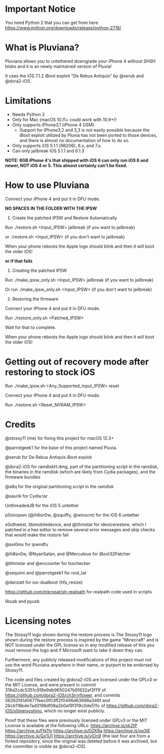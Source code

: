 Important Notice
================

You need Python 2 that you can get from here https://www.python.org/downloads/release/python-2718/ 


What is Pluviana?
===============
Pluviana allows you to untethered downgrade your iPhone 4 without SHSH blobs and it is an newly maintained version of Pluvia!

It uses the iOS 7.1.2 iBoot exploit "De Rebus Antiquis" by @xerub and @dora2-iOS.

Limitations
===========
* Needs Python 2
* Only for Mac (macOS 10.11+ could work with 10.9+)!
* Only supports iPhone3,1 (iPhone 4 GSM).
  - Support for iPhone3,2 and 3,3 is not easily possible because the iBoot exploit utilized by Pluvia has not been ported to those devices, and there is almost no documentation of how to do so.
* Only supports iOS 5.1.1 (9B206), 6.x, and 7.x.
* Can only jailbreak iOS 5.1.1 and 6.1.3

**NOTE: 8GB iPhone 4's that shipped with iOS 6 can only run iOS 6 and newer, NOT iOS 4 or 5. This almost certainly can't be fixed.**

How to use Pluviana
=================
Connect your iPhone 4 and put it in DFU mode.

**NO SPACES IN THE FOLDER WITH THE IPSW**

1) Create the patched IPSW and Restore Automatically

Run ./restore.sh <Input_IPSW> jailbreak (if you want to jailbreak)

or ./restore.sh <Input_IPSW> (if you don't want to jailbreak) 

When your phone reboots the Apple logo should blink and then it will boot the older iOS!

**or if that fails**

1) Creating the patched IPSW

Run ./make_ipsw_only.sh <Input_IPSW> jailbreak (if you want to jailbreak)

Or run ./make_ipsw_only.sh <Input_IPSW> (if you don't want to jailbreak)

2) Restoring the firmware

Connect your iPhone 4 and put it in DFU mode.

Run ./restore_only.sh <Patched_IPSW>

Wait for that to complete.

When your phone reboots the Apple logo should blink and then it will boot the older iOS!


Getting out of recovery mode after restoring to stock iOS
=========================================================
Run ./make_ipsw.sh <Any_Supported_Input_IPSW> reset

Connect your iPhone 4 and put it in DFU mode.

Run ./restore.sh <Reset_NVRAM_IPSW>

Credits
=======
@stossy11 (me) for fixing this project for macOS 12.3+

@parrotgeek1 for the base of this project named Pluvia.

@xerub for De Rebus Antiquis iBoot exploit

@dora2-iOS for ramdiskH.dmg, part of the partitioning script in the ramdisk, the binaries in the ramdisk (which are likely from Cydia packages), and the firmware bundles

@a8q for the original partitioning script in the ramdisk

@saurik for Cydia.tar

UnthreadedJB for the iOS 5 untether

p0sixspwn (@ih8sn0w, @squiffy, @winocm) for the iOS 6 untether

s0uthwest, libimobiledevice, and @tihmstar for idevicerestore, which I patched in a hex editor to remove several error messages and skip checks that would make the restore fail

@axi0mx for ipwndfu

@ih8sn0w, @NyanSatan, and @Merculous for iBoot32Patcher

@tihmstar and @encounter for tsschecker

@sequinn and @parrotgeek1 for root_tar

@danzatt for ios-dualboot (hfs_resize)

https://github.com/mkropat/sh-realpath for realpath code used in scripts

libusb and pyusb

Licensing notes
===============
The Stossy11  logo shown during the restore process is The Stossy11 logo shown during the restore process is inspired by the game "Minecraft" and is NOT licensed under the GPL license so in any modified release of this you must remove the logo and if Microsoft want to take it down they can.

Furthermore, any publicly released modifications of this project must not use the word Pluviana anywhere in their name, or purport to be endorsed by Stossy11.

The code and files created by @dora2-iOS are licensed under the GPLv3 or the MIT License, and were present in commit 316d2cdc5351c918e9db9650247b91632af3f11f of https://github.com/dora2-iOS/ch3rryflower, and commits 06262f41d0677feec0f03ff2f0496d63898a346f and 26cb118bde7ad0198df08a2b0af9f319c0de511c of https://github.com/dora2-iOS/s0meiyoshino, which no longer exist publicly.

Proof that these files were previously licensed under GPLv3 or the MIT License is available at the following URLs: https://archive.is/xk2tP https://archive.is/FN7hi https://archive.is/DZKRa https://archive.is/xq3IE https://archive.is/Qx1U1 https://archive.is/ylOn9 (the last four are from a forked repository, since the original was deleted before it was archived, but the committer is visible as @dora2-iOS).

